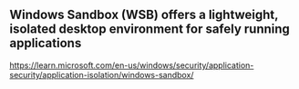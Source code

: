 ## Windows Sandbox (WSB) offers a lightweight, isolated desktop environment for safely running applications
https://learn.microsoft.com/en-us/windows/security/application-security/application-isolation/windows-sandbox/
